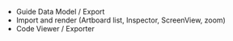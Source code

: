 - Guide Data Model / Export 
- Import and render (Artboard list, Inspector, ScreenView, zoom)
- Code Viewer / Exporter